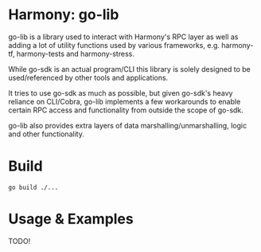 # Harmony: go-lib

go-lib is a library used to interact with Harmony's RPC layer as well as adding a lot of utility functions used by various frameworks, e.g. harmony-tf, harmony-tests and harmony-stress.

While go-sdk is an actual program/CLI this library is solely designed to be used/referenced by other tools and applications.

It tries to use go-sdk as much as possible, but given go-sdk's heavy reliance on CLI/Cobra, go-lib implements a few workarounds to enable certain RPC access and functionality from outside the scope of go-sdk.

go-lib also provides extra layers of data marshalling/unmarshalling, logic and other functionality.

# Build

```
go build ./...
```

# Usage & Examples

TODO!
